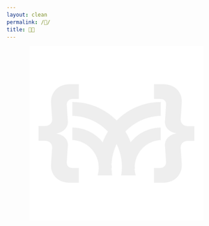 ```yaml
---
layout: clean
permalink: /🔑/
title: 🔑🤔
---
```


<div class="article-list" style="display: flex; align-items: center; justify-content: center; flex-direction: column;">
    <img src="/favicon2.png" alt="Logo" style="width: 400px;">
</div>

<!-- <script>
    document.getElementById('submit-button').addEventListener('click', function() {
        var password = document.getElementById('password').value;
        var message = document.getElementById('message');

        if (password === '400391211') {
            message.textContent = 'Access Granted!';
            message.style.color = 'green';
        } else {
            message.textContent = 'Access Denied!';
            message.style.color = 'red';
        }
    });
</script>

<style>
    .password-container {
        margin-top: 20px;
        display: flex;
        justify-content: space-around;
        align-items: center;
    }

    #password {
        padding: 10px;
        margin-right: 10px;
        width: 300px;
    }

    #submit-button {
        width: 300px;
        text-align: center;
        padding: 10px;
    }

    #message {
        margin-top: 10px;
        font-weight: bold;
    }
</style> -->